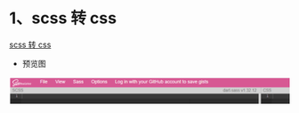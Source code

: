# 1、scss 转 css

[scss 转 css](https://www.sassmeister.com/)

- 预览图

<img src=".\resource\image-20230412161714066.png" alt="image-20230412161714066" style="zoom: 67%;" />
